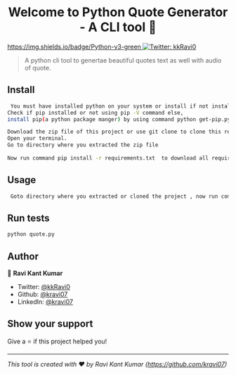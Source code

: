 <h1 align="center">Welcome to Python Quote Generator - A CLI tool 👋</h1>
<p>
  <a href="https://www.npmjs.com/package/" target="_blank">
    https://img.shields.io/badge/Python-v3-green
  </a>
  <a href="https://twitter.com/kkRavi0" target="_blank">
    <img alt="Twitter: kkRavi0" src="https://img.shields.io/twitter/follow/kRavi0.svg?style=social" />
  </a>
</p>

>  A python  cli tool to genertae beautiful  quotes text as well with audio of quote.

## Install

```sh
 You must have installed python on your system or install if not installed .  
Check if pip installed or not using pip -V command else,
install pip(a python package manger) by using command python get-pip.py.

Download the zip file of this project or use git clone to clone this repositry on your system.
Open your terminal. 
Go to directory where you extracted the zip file
   
Now run command pip install -r requirements.txt  to download all required package for this tool.
```

## Usage

```sh
 Goto directory where you extracted or cloned the project , now run command  python quote.py 
```

## Run tests

```sh
python quote.py
```

## Author

👤 **Ravi Kant Kumar**

* Twitter: [@kkRavi0](https://twitter.com/kkRavi0)
* Github: [@kravi07](https://github.com/kravi07)
* LinkedIn: [@kravi07](https://linkedin.com/in/kravi07)

## Show your support

Give a ⭐️ if this project helped you!

***
_This tool is created  with ❤️ by Ravi Kant Kumar (https://github.com/kravi07)_